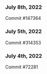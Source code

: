 ### July 8th, 2022

Commit #147364

### July 5th, 2022

Commit #314353


### July 4th, 2022

Commit #72281
